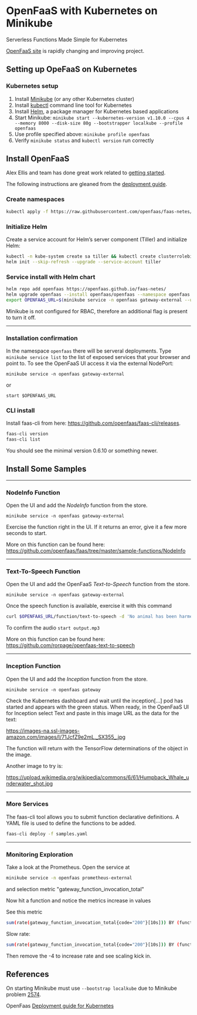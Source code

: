 # OpenFaaS with Kubernetes on Minikube

Serverless Functions Made Simple for Kubernetes

[OpenFaaS site](https://www.openfaas.com) is rapidly changing and improving project.

## Setting up OpeFaaS on Kubernetes

### Kubernetes setup

1. Install [Minikube](https://kubernetes.io/docs/getting-started-guides/minikube/) (or any other Kubernetes cluster)
1. Install [kubectl](https://kubernetes.io/docs/tasks/tools/install-kubectl/) command line tool for Kubernetes
1. Install [Helm](https://docs.helm.sh/using_helm/), a package manager for Kubernetes based applications
1. Start Minikube: `minikube start --kubernetes-version v1.10.0 --cpus 4 --memory 8000 --disk-size 80g --bootstrapper localkube --profile openfaas`
1. Use profile specified above: `minikube profile openfaas`
1. Verify `minikube status` and `kubectl version` run correctly

## Install OpenFaaS

Alex Ellis and team has done great work related to
[getting started](https://medium.com/devopslinks/getting-started-with-openfaas-on-minikube-634502c7acdf).

The following instructions are gleaned from the [deployment guide](http://docs.openfaas.com/deployment/kubernetes/).

### Create namespaces

``` sh
kubectl apply -f https://raw.githubusercontent.com/openfaas/faas-netes/master/namespaces.yml
```

### Initialize Helm

Create a service account for Helm’s server component (Tiller) and initialize Helm:

``` sh
kubectl -n kube-system create sa tiller && kubectl create clusterrolebinding tiller --clusterrole cluster-admin --serviceaccount=kube-system:tiller
helm init --skip-refresh --upgrade --service-account tiller
```

### Service install with Helm chart

``` sh
helm repo add openfaas https://openfaas.github.io/faas-netes/
helm upgrade openfaas --install openfaas/openfaas --namespace openfaas --set functionNamespace=openfaas-fn --set rbac=false
export OPENFAAS_URL=$(minikube service -n openfaas gateway-external --url)
```

Minikube is not configured for RBAC, therefore an additional flag is present to turn it off.

--------------------------------

### Installation confirmation

In the namespace `openfaas` there will be serveral deployments. Type `minikube service list` to the list of exposed services that your browser and point to. To see the OpenFaaS UI access it via the external NodePort:

`minikube service -n openfaas gateway-external`

or

`start $OPENFAAS_URL`

### CLI install

Install faas-cli from here: https://github.com/openfaas/faas-cli/releases.

``` sh
faas-cli version
faas-cli list
```

You should see the minimal version 0.6.10 or something newer.

## Install Some Samples

--------------------------------

### NodeInfo Function

Open the UI and add the *NodeInfo* function from the store.

`minikube service -n openfaas gateway-external`

Exercise the function right in the UI. If it returns an error, give it a few more seconds to start.

More on this function can be found here: https://github.com/openfaas/faas/tree/master/sample-functions/NodeInfo

--------------------------------

### Text-To-Speech Function

Open the UI and add the OpenFaaS *Text-to-Speech* function from the store.

`minikube service -n openfaas gateway-external`

Once the speech function is available, exercise it with this command

``` sh
curl $OPENFAAS_URL/function/text-to-speech -d 'No animal has been harmed in this conversion. Would you like to play a game?' > output.mp3
```

To confirm the audio
`start output.mp3`

More on this function can be found here: https://github.com/rorpage/openfaas-text-to-speech

--------------------------------

### Inception Function

Open the UI and add the *Inception* function from the store.

`minikube service -n openfaas gateway`

Check the Kubernetes dashboard and wait until the inception[...] pod has started and appears with the green status. When ready, in the OpenFaaS UI for Inception select Text and paste in this image URL as the data for the text:

https://images-na.ssl-images-amazon.com/images/I/71JcfZ9e2mL._SX355_.jpg

The function will return with the TensorFlow determinations of the object in the image.

Another image to try is:

https://upload.wikimedia.org/wikipedia/commons/6/61/Humpback_Whale_underwater_shot.jpg

--------------------------------

### More Services

The faas-cli tool allows you to submit function declarative definitions. A YAML file is used to define the functions to be added.

``` sh
faas-cli deploy -f samples.yaml
```

--------------------------------

### Monitoring Exploration

Take a look at the Prometheus. Open the service at

``` sh
minikube service -n openfaas prometheus-external
```

and selection metric "gateway_function_invocation_total"

Now hit a function and notice the metrics increase in values

See this metric

``` sh
sum(rate(gateway_function_invocation_total{code="200"}[10s])) BY (function_name)
```

Slow rate:

``` sh
sum(rate(gateway_function_invocation_total{code="200"}[10s])) BY (function_name)
```

Then remove the -4 to increase rate and see scaling kick in.

## References

On starting Minikube must use `--bootstrap localkube` due to Minikube problem [2574](https://github.com/kubernetes/minikube/issues/2574).

OpenFaas [Deployment guide for Kubernetes](https://docs.openfaas.com/deployment/kubernetes/)
